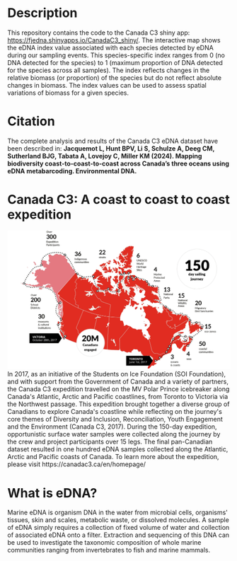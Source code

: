 # Description
This repository contains the code to the Canada C3 shiny app: https://fjedna.shinyapps.io/CanadaC3_shiny/. The interactive map shows the eDNA index value associated with each species detected by eDNA during our sampling events. This species-specific index ranges from 0 (no DNA detected for the species) to 1 (maximum proportion of DNA detected for the species across all samples). The index reflects changes in the relative biomass (or proportion) of the species but do not reflect absolute changes in biomass. The index values can be used to assess spatial variations of biomass for a given species.

# Citation
The complete analysis and results of the Canada C3 eDNA dataset have been described in: 
**Jacquemot L, Hunt BPV, Li S, Schulze A, Deeg CM, Sutherland BJG, Tabata A, Lovejoy C, Miller KM (2024). Mapping biodiversity coast-to-coast-to-coast across Canada’s three oceans using eDNA metabarcoding. Environmental DNA.**

# Canada C3: A coast to coast to coast expedition
<picture>
 <source media="(prefers-color-scheme: dark)" srcset="www/landing-map.jpg">
 <source media="(prefers-color-scheme: light)" srcset="www/landing-map.jpg">
 <img alt="C3 travel" src="www/landing-map.jpg">
</picture>
In 2017, as an initiative of the Students on Ice Foundation (SOI Foundation), and with support from the Government of Canada and a variety of partners, the Canada C3 expedition travelled on the MV Polar Prince icebreaker along Canada's Atlantic, Arctic and Pacific coastlines, from Toronto to Victoria via the Northwest passage. This expedition brought together a diverse group of Canadians to explore Canada's coastline while reflecting on the journey's core themes of Diversity and Inclusion, Reconciliation, Youth Engagement and the Environment (Canada C3, 2017). During the 150-day expedition, opportunistic surface water samples were collected along the journey by the crew and project participants over 15 legs. The final pan-Canadian dataset resulted in one hundred eDNA samples collected along the Atlantic, Arctic and Pacific coasts of Canada. To learn more about the expedition, please visit https://canadac3.ca/en/homepage/

# What is eDNA?
Marine eDNA is organism DNA in the water from microbial cells, organisms' tissues, skin and scales, metabolic waste, or dissolved molecules. A sample of eDNA simply requires a collection of fixed volume of water and collection of associated eDNA onto a filter. Extraction and sequencing of this DNA can be used to investigate the taxonomic composition of whole marine communities ranging from invertebrates to fish and marine mammals.
